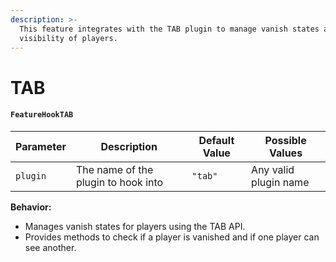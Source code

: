 ```yaml
---
description: >-
  This feature integrates with the TAB plugin to manage vanish states and
  visibility of players.
---
```


# TAB

#### `FeatureHookTAB`

| Parameter | Description                         | Default Value | Possible Values       |
| --------- | ----------------------------------- | ------------- | --------------------- |
| `plugin`  | The name of the plugin to hook into | `"tab"`       | Any valid plugin name |

**Behavior:**

* Manages vanish states for players using the TAB API.
* Provides methods to check if a player is vanished and if one player can see another.
